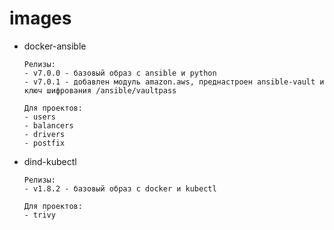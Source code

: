 # images

- docker-ansible
  ```
  Релизы:
  - v7.0.0 - базовый образ с ansible и python
  - v7.0.1 - добавлен модуль amazon.aws, преднастроен ansible-vault и ключ шифрования /ansible/vaultpass
  ```
  ```
  Для проектов:
  - users
  - balancers
  - drivers
  - postfix
  ```

- dind-kubectl
  ```
  Релизы:
  - v1.8.2 - базовый образ с docker и kubectl
  ```
  ```
  Для проектов:
  - trivy
  ```
